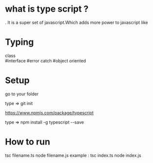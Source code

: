 # what is type script ?

. It is a super set of javascript.Which adds more power to javascript like

# Typing
class <br>
#interface
#error catch
#object oriented

# Setup
go to your folder

type => git init

https://www.npmjs.com/package/typescript

type => npm install -g typescript --save


# How to run 

 tsc filename.ts
 node filename.js
 example :  tsc index.ts
            node index.js
